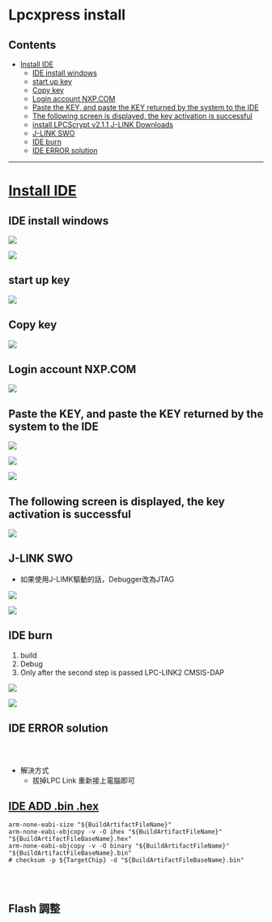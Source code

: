 # Lpcxpress install

## Contents
- [Install IDE](#Install-IDE)
  - [IDE install windows](#IDE-install-windows)
  - [start up key](#start-up-key)
  - [Copy key](#Copy-key)
  - [Login account NXP.COM](#Login-account-NXP.COM)
  - [Paste the KEY, and paste the KEY returned by the system to the IDE](#Paste-the-KEY-and-paste-the-KEY-returned-by-the-system-to-the-IDE)
  - [The following screen is displayed, the key activation is successful](#The-following-screen-is-displayed-the-key-activation-is-successful)
  - [install LPCScrypt v2.1.1 J-LINK Downloads](#install-LPCScrypt-v2.1.1-J-LINK-Downloads)
  - [J-LINK SWO](#J-LINK-SWO)
  - [IDE burn](#IDE-burn)
  - [IDE ERROR solution](#IDE-ERROR-solution)
---


# [Install IDE](https://www.nxp.com/)

## IDE install windows

![](001-1.JPG)
 
![](002-2.JPG)

## start up key

![](003.png)

## Copy key

![](004.png)

## Login account NXP.COM 

![](005.jpg)

## Paste the KEY, and paste the KEY returned by the system to the IDE

![](006.jpg)

![](007.jpg)

![](008.jpg)

## The following screen is displayed, the key activation is successful

![](009.jpg)

## J-LINK SWO 

* 如果使用J-LIMK驅動的話，Debugger改為JTAG

![](016.jpg)

![](017.jpg)

## IDE burn

1. build 
2. Debug
3. Only after the second step is passed LPC-LINK2 CMSIS-DAP

![](018.jpg)

![](019.jpg)

## IDE ERROR solution

![]()


![]()

![]()

* 解決方式
    * 拔掉LPC Link 重新接上電腦即可

## [IDE ADD .bin .hex](https://mcuoneclipse.com/2017/03/29/mcuxpresso-ide-s-record-intel-hex-and-binary-files/)

```
arm-none-eabi-size "${BuildArtifactFileName}"
arm-none-eabi-objcopy -v -O ihex "${BuildArtifactFileName}" "${BuildArtifactFileBaseName}.hex"
arm-none-eabi-objcopy -v -O binary "${BuildArtifactFileName}" "${BuildArtifactFileBaseName}.bin"
# checksum -p ${TargetChip} -d "${BuildArtifactFileBaseName}.bin"
```

![]()

![]()

![]()


## Flash 調整

![]()
